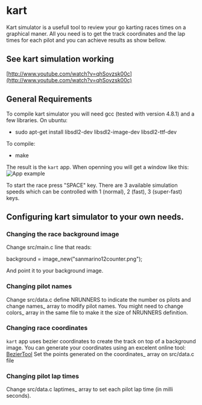 # kart

Kart simulator is a usefull tool to review your go karting races times on a graphical maner. All you need is to get the track coordinates and the lap times for each pilot and you can achieve results as show bellow.

## See kart simulation working

  [http://www.youtube.com/watch?v=qhSovzsk00c](http://www.youtube.com/watch?v=qhSovzsk00c)

## General Requirements

To compile kart simulator you will need gcc (tested with version 4.8.1) and a few libraries. On ubuntu:

* sudo apt-get install libsdl2-dev libsdl2-image-dev libsdl2-ttf-dev

To compile:

* make
 
The result is the `kart` app. When openning you will get a window like this:
![App example](http://s14.postimg.org/sgai09vy9/Screenshot_from_2015_04_30_08_41_07.png)

To start the race press "SPACE" key.
There are 3 available simulation speeds which can be controlled with 1 (normal), 2 (fast), 3 (super-fast) keys.

## Configuring kart simulator to your own needs.

### Changing the race background image

Change src/main.c line that reads:
  
  background = image_new("sanmarino12counter.png");
  
And point it to your background image.

### Changing pilot names

Change src/data.c define NRUNNERS to indicate the number os pilots and change names_ array to modify pilot names. You might need to change colors_ array in the same file to make it the size of NRUNNERS definition.

### Changing race coordinates

`kart` app uses bezier coordinates to create the track on top of a background image. You can generate your coordinates using an excelent online tool: 
[BezierTool](http://www.victoriakirst.com/beziertool/)
Set the points generated on the coordinates_ array on src/data.c file

### Changing pilot lap times

Change src/data.c laptimes_ array to set each pilot lap time (in milli seconds). 
